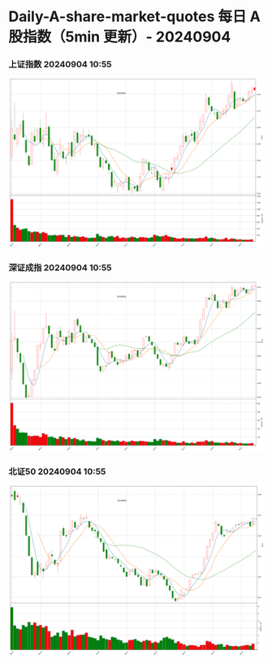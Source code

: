
# Daily-A-share-market-quotes 每日 A 股指数（5min 更新）- 20240904

### 上证指数 20240904 10:55
![](./fig/2024/9/20240904-sh000001.png)

### 深证成指 20240904 10:55
![](./fig/2024/9/20240904-sz399001.png)

### 北证50 20240904 10:55
![](./fig/2024/9/20240904-bj899050.png)
